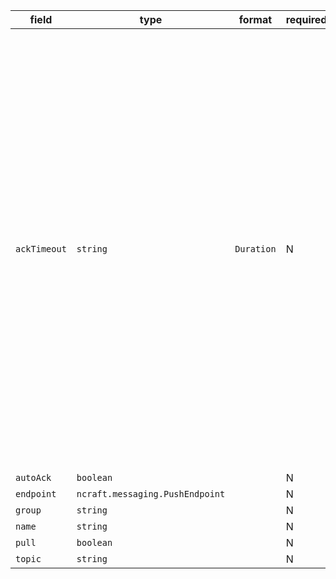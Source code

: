 | field | type | format | required | default | description |
|---|---|---|---|---|---|
| `ackTimeout` | `string` | `Duration` | N |  | A Duration represents a signed, fixed-length span of time represented as a count of seconds andfractions of seconds at nanosecond resolution. It is independent of any calendar and concepts like "day" or "month".It is related to Timestamp in that the difference between two Timestamp values is a Duration andit can be added or subtracted from a Timestamp. Range is approximately +-10,000 years. |
| `autoAck` | `boolean` |  | N |  |
| `endpoint` | `ncraft.messaging.PushEndpoint` |  | N |  |  |
| `group` | `string` |  | N |  |
| `name` | `string` |  | N |  |
| `pull` | `boolean` |  | N |  |
| `topic` | `string` |  | N |  |
